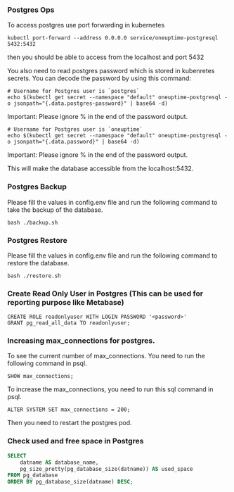 ### Postgres Ops

To access postgres use port forwarding in kubernetes

```
kubectl port-forward --address 0.0.0.0 service/oneuptime-postgresql 5432:5432
```

then you should be able to access from the localhost and port 5432

You also need to read postgres password which is stored in kubenretes secrets. You can decode the password by using this command: 


```
# Username for Postgres user is `postgres`
echo $(kubectl get secret --namespace "default" oneuptime-postgresql -o jsonpath="{.data.postgres-password}" | base64 -d)
```

Important: Please ignore % in the end of the password output. 


```
# Username for Postgres user is `oneuptime`
echo $(kubectl get secret --namespace "default" oneuptime-postgresql -o jsonpath="{.data.password}" | base64 -d)
```

Important: Please ignore % in the end of the password output. 


This will make the database accessible from the localhost:5432.


### Postgres Backup

Please fill the values in config.env file and run the following command to take the backup of the database.

```
bash ./backup.sh
```

### Postgres Restore

Please fill the values in config.env file and run the following command to restore the database.

```
bash ./restore.sh
```

### Create Read Only User in Postgres (This can be used for reporting purpose like Metabase)

```
CREATE ROLE readonlyuser WITH LOGIN PASSWORD '<password>'
GRANT pg_read_all_data TO readonlyuser;
```


### Increasing max_connections for postgres. 

To see the current number of max_connections. You need to run the following command in psql.

```
SHOW max_connections;
```

To increase the max_connections, you need to run this sql command in psql.


```
ALTER SYSTEM SET max_connections = 200;
```

Then you need to restart the postgres pod. 


### Check used and free space in Postgres

```sql
SELECT
    datname AS database_name,
    pg_size_pretty(pg_database_size(datname)) AS used_space
FROM pg_database
ORDER BY pg_database_size(datname) DESC;
```

